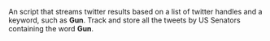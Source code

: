 An script that streams twitter results based on a list of twitter handles and a keyword, such as **Gun**. Track and store all the tweets by US Senators containing the word **Gun**.